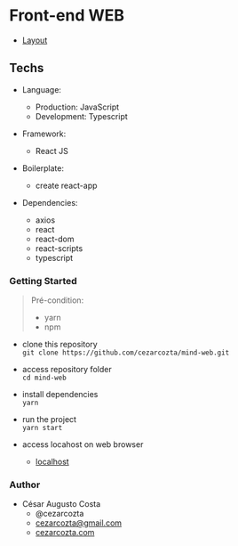 # Front-end WEB  

- [Layout](https://figma.com)  

## Techs  

- Language:  
  - Production: JavaScript
  - Development: Typescript

- Framework:  
  - React JS  

- Boilerplate:  
  - create react-app  

- Dependencies:  
  - axios  
  - react  
  - react-dom  
  - react-scripts  
  - typescript  

### Getting Started  

> Pré-condition:  
>
> - yarn  
> - npm  

- clone this repository  
`git clone https://github.com/cezarcozta/mind-web.git`  

- access repository folder  
`cd mind-web`  

- install dependencies  
`yarn`  

- run the project  
`yarn start`  

- access locahost on web browser  
  - [localhost](https://localhost:3000)  

### Author  

- César Augusto Costa  
  - @cezarcozta
  - cezarcozta@gmail.com
  - [cezarcozta.com](https://cezarcozta.com)  
  